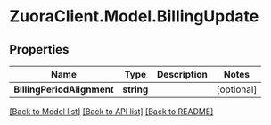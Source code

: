 # ZuoraClient.Model.BillingUpdate

## Properties

Name | Type | Description | Notes
------------ | ------------- | ------------- | -------------
**BillingPeriodAlignment** | **string** |  | [optional] 

[[Back to Model list]](../README.md#documentation-for-models) [[Back to API list]](../README.md#documentation-for-api-endpoints) [[Back to README]](../README.md)

